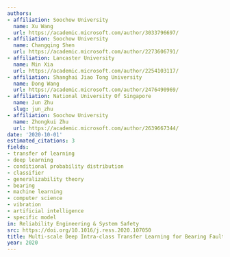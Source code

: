 ```yaml
---
authors:
- affiliation: Soochow University
  name: Xu Wang
  url: https://academic.microsoft.com/author/3033796697/
- affiliation: Soochow University
  name: Changqing Shen
  url: https://academic.microsoft.com/author/2273606791/
- affiliation: Lancaster University
  name: Min Xia
  url: https://academic.microsoft.com/author/2254103117/
- affiliation: Shanghai Jiao Tong University
  name: Dong Wang
  url: https://academic.microsoft.com/author/2476490969/
- affiliation: National University Of Singapore
  name: Jun Zhu
  slug: jun_zhu
- affiliation: Soochow University
  name: Zhongkui Zhu
  url: https://academic.microsoft.com/author/2639667344/
date: '2020-10-01'
estimated_citations: 3
fields:
- transfer of learning
- deep learning
- conditional probability distribution
- classifier
- generalizability theory
- bearing
- machine learning
- computer science
- vibration
- artificial intelligence
- specific model
in: Reliability Engineering & System Safety
src: https://doi.org/10.1016/j.ress.2020.107050
title: Multi-scale Deep Intra-class Transfer Learning for Bearing Fault Diagnosis
year: 2020
---
```

